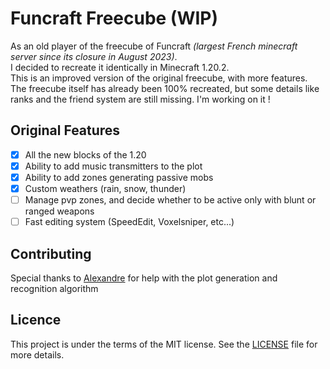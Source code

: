 # Funcraft Freecube (WIP)

As an old player of the freecube of Funcraft _(largest French minecraft server since its closure in August 2023)_.<br>
I decided to recreate it identically in Minecraft 1.20.2. <br>
This is an improved version of the original freecube, with more features. <br>
The freecube itself has already been 100% recreated, but some details like ranks and the friend system are still missing.
I'm working on it !

## Original Features

- [x] All the new blocks of the 1.20
- [x] Ability to add music transmitters to the plot
- [x] Ability to add zones generating passive mobs
- [x] Custom weathers (rain, snow, thunder)
- [ ] Manage pvp zones, and decide whether to be active only with blunt or ranged weapons
- [ ] Fast editing system (SpeedEdit, Voxelsniper, etc...)

## Contributing

Special thanks to [Alexandre](https://github.com/Alexandre-slw) for help with the plot generation and recognition algorithm

## Licence

This project is under the terms of the MIT license. See the [LICENSE](LICENSE.md) file for more details.
